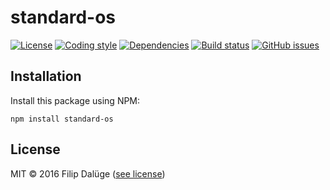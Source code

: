 # standard-os

[![License](https://img.shields.io/npm/l/standard-os.svg?style=flat-square)](https://github.com/checle/standard-os/blob/master/LICENSE)
[![Coding style](https://img.shields.io/badge/code%20style-standard-brightgreen.svg?style=flat-square)](http://standardjs.com/rules.html)
[![Dependencies](https://img.shields.io/david/checle/standard-os.svg?maxAge=2592000&style=flat-square)](https://david-dm.org/checle/standard-os)
[![Build status](https://img.shields.io/travis/checle/standard-os/master.svg?style=flat-square)](https://travis-ci.org/checle/standard-os)
[![GitHub issues](https://img.shields.io/github/issues/checle/standard-os.svg?style=flat-square)](https://github.com/checle/standard-os/issues)

## Installation

Install this package using NPM:

    npm install standard-os

## License

MIT © 2016 Filip Dalüge ([see license](./LICENSE))
